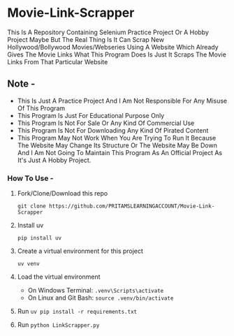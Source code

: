 # Movie-Link-Scrapper

This Is A Repository Containing Selenium Practice Project Or A Hobby Project Maybe But The Real Thing Is It Can Scrap
New Hollywood/Bollywood Movies/Webseries Using A Website Which Already Gives The Movie Links What This Program Does Is
Just It Scraps The Movie Links From That Particular Website

## Note -

- This Is Just A Practice Project And I Am Not Responsible For Any Misuse Of This Program
- This Program Is Just For Educational Purpose Only
- This Program Is Not For Sale Or Any Kind Of Commercial Use
- This Program Is Not For Downloading Any Kind Of Pirated Content
- This Program May Not Work When You Are Trying To Run It Because The Website May Change Its Structure Or The Website
  May Be Down And I Am Not Going To Maintain This Program As An Official Project As It's Just A Hobby Project.

### How To Use -

1. Fork/Clone/Download this repo

   `git clone https://github.com/PRITAMSLEARNINGACCOUNT/Movie-Link-Scrapper`

2. Install uv

   `pip install uv`

3. Create a virtual environment for this project

   `uv venv`

4. Load the virtual environment

    - On Windows Terminal: `.venv\Scripts\activate`
    - On Linux and Git Bash: `source .venv/bin/activate`

5. Run `uv pip install -r requirements.txt`
6. Run `python LinkScrapper.py`


